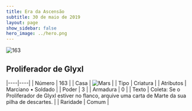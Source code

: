 ```yaml
---
title: Era da Ascensão
subtitle: 30 de maio de 2019
layout: page
show_sidebar: false
hero_image: ../hero.png
---
```


![163](https://cdn.keyforgegame.com/media/card_front/pt/435_163_P386C85937W4_pt.png)

## Proliferador de Glyxl

|----|----|
| Número | 163 |
| Casa | ![Mars](https://archonarcana.com/images/thumb/d/de/Mars.png/22px-Mars.png "Marte") |
| Tipo | Criatura |
| Atributos | Marciano • Soldado |
| Poder | 3 |
| Armadura | 0 |
| Texto | Coleta: Se o Proliferador de Glyxl estiver no flanco, arquive uma carta de Marte da sua pilha de descartes. |
| Raridade | Comum |
